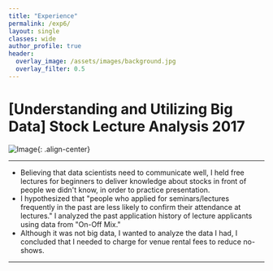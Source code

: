 ```yaml
---  
title: "Experience"
permalink: /exp6/
layout: single
classes: wide
author_profile: true
header:
  overlay_image: /assets/images/background.jpg
  overlay_filter: 0.5
---
```

  

# [Understanding and Utilizing Big Data] Stock Lecture Analysis 2017

![Image](https://haribojun.github.io/assets/images/exp_6.png){: .align-center}


---

- Believing that data scientists need to communicate well, I held free lectures for beginners to deliver knowledge about stocks in front of people we didn't know, in order to practice presentation.
- I hypothesized that "people who applied for seminars/lectures frequently in the past are less likely to confirm their attendance at lectures." I analyzed the past application history of lecture applicants using data from "On-Off Mix."
- Although it was not big data, I wanted to analyze the data I had,  I concluded that I needed to charge for venue rental fees to reduce no-shows.



---

  



